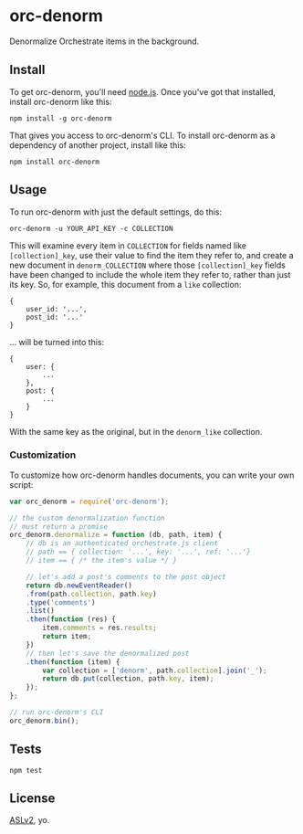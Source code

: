 # orc-denorm

Denormalize Orchestrate items in the background.

## Install

To get orc-denorm, you'll need [node.js](). Once you've got that installed, install orc-denorm like this:

    npm install -g orc-denorm

That gives you access to orc-denorm's CLI. To install orc-denorm as a dependency of another project, install like this:

    npm install orc-denorm

## Usage

To run orc-denorm with just the default settings, do this:

    orc-denorm -u YOUR_API_KEY -c COLLECTION

This will examine every item in `COLLECTION` for fields named like `[collection]_key`, use their value to find the item they refer to, and create a new document in `denorm_COLLECTION` where those `[collection]_key` fields have been changed to include the whole item they refer to, rather than just its key. So, for example, this document from a `like` collection:

    {
        user_id: '...',
        post_id: '...'
    }

... will be turned into this:

    {
        user: {
            ...
        },
        post: {
            ...
        }
    }

With the same key as the original, but in the `denorm_like` collection.

### Customization

To customize how orc-denorm handles documents, you can write your own script:

``` javascript
var orc_denorm = require('orc-denorm');

// the custom denormalization function
// must return a promise
orc_denorm.denormalize = function (db, path, item) {
    // db is an authenticated orchestrate.js client
    // path == { collection: '...', key: '...', ref: '...'}
    // item == { /* the item's value */ }

    // let's add a post's comments to the post object
    return db.newEventReader()
    .from(path.collection, path.key)
    .type('comments')
    .list()
    .then(function (res) {
        item.comments = res.results;
        return item;
    })
    // then let's save the denormalized post
    .then(function (item) {
        var collection = ['denorm', path.collection].join('_');
        return db.put(collection, path.key, item);
    });
};

// run orc-denorm's CLI
orc_denorm.bin();
```

## Tests

    npm test

## License

[ASLv2](http://www.apache.org/licenses/LICENSE-2.0), yo.